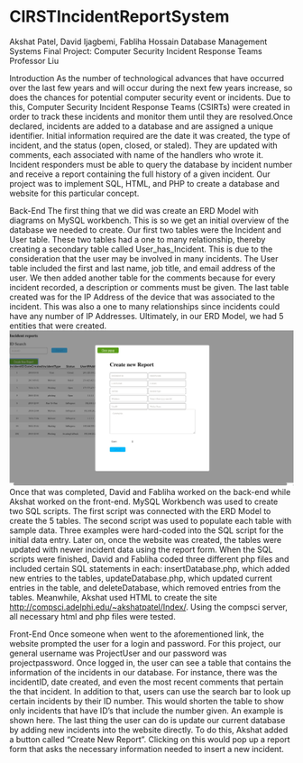 # CIRSTIncidentReportSystem













Akshat Patel, David Ijagbemi, Fabliha Hossain
Database Management Systems
Final Project: Computer Security Incident Response Teams 
Professor Liu




















Introduction
	As the number of technological advances that have occurred over the last few years and will occur during the next few years increase, so does the chances for potential computer security event or incidents. Due to this, Computer Security Incident Response Teams (CSIRTs) were created in order to track these incidents and monitor them until they are resolved.Once declared, incidents are added to a database and are assigned a unique identifier. Initial information required are the date it was created, the type of incident, and the status (open, closed, or staled). They are updated with comments, each associated with name of the handlers who wrote it. Incident responders must be able to query the database by incident number and receive a report containing the full history of a given incident. Our project was to implement SQL, HTML, and PHP to create a database and website for this particular concept. 

Back-End
The first thing that we did was create an ERD Model with diagrams on MySQL workbench. This is so we get an initial overview of the database we needed to create. Our first two tables were the Incident and User table. These two tables had a one to many relationship, thereby creating a secondary table called User_has_Incident. This is due to the consideration that the user may be involved in many incidents. The User table included the first and last name, job title, and email address of the user. We then added another table for the comments because for every incident recorded, a description or comments must be given. The last table created was for the IP Address of the device that was associated to the incident. This was also a one to many relationships since incidents could have any number of IP Addresses. Ultimately, in our ERD Model, we had 5 entities that were created.  ![ScreenShot](https://github.com/AKSHAT3272/CIRSTIncidentReportSystem/blob/master/img/create.JPG)
	Once that was completed, David and Fabliha worked on the back-end while Akshat worked on the front-end. MySQL Workbench was used to create two SQL scripts. The first script was connected with the ERD Model to create the 5 tables. The second script was used to populate each table with sample data. Three examples were hard-coded into the SQL script for the initial data entry. Later on, once the website was created, the tables were updated with newer incident data using the report form. When the SQL scripts were finished, David and Fabliha coded three different php files and included certain SQL statements in each: insertDatabase.php, which added new entries to the tables, updateDatabase.php, which updated current entries in the table, and deleteDatabase, which removed entries from the tables. Meanwhile, Akshat used HTML to create the site http://compsci.adelphi.edu/~akshatpatel/Index/. Using the compsci server, all necessary html and php files were tested. 

Front-End
Once someone when went to the aforementioned link, the website prompted the user for a login and password. For this project, our general username was ProjectUser and our password was projectpassword. Once logged in, the user can see a table that contains the information of the incidents in our database. For instance, there was the incidentID, date created, and even the most recent comments that pertain the that incident. In addition to that, users can use the search bar to look up certain incidents by their ID number. This would shorten the table to show only incidents that have ID’s that include the number given. An example is shown here. 
The last thing the user can do is update our current database by adding new incidents into the website directly. To do this, Akshat added a button called “Create New Report”. Clicking on this would pop up a report form that asks the necessary information needed to insert a new incident. 
